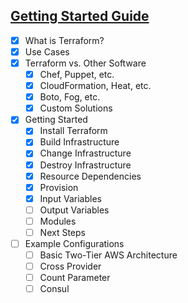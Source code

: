 
## [Getting Started Guide](https://www.terraform.io/intro/)

 - [x] What is Terraform?
 - [x] Use Cases
 - [x] Terraform vs. Other Software
     - [x] Chef, Puppet, etc.
     - [x] CloudFormation, Heat, etc.
     - [x] Boto, Fog, etc.
     - [x] Custom Solutions
 - [x] Getting Started
     - [x] Install Terraform
     - [x] Build Infrastructure
     - [x] Change Infrastructure
     - [x] Destroy Infrastructure
     - [x] Resource Dependencies
     - [x] Provision
     - [x] Input Variables
     - [ ] Output Variables
     - [ ] Modules
     - [ ] Next Steps
 - [ ] Example Configurations
     - [ ] Basic Two-Tier AWS Architecture
     - [ ] Cross Provider
     - [ ] Count Parameter
     - [ ] Consul

